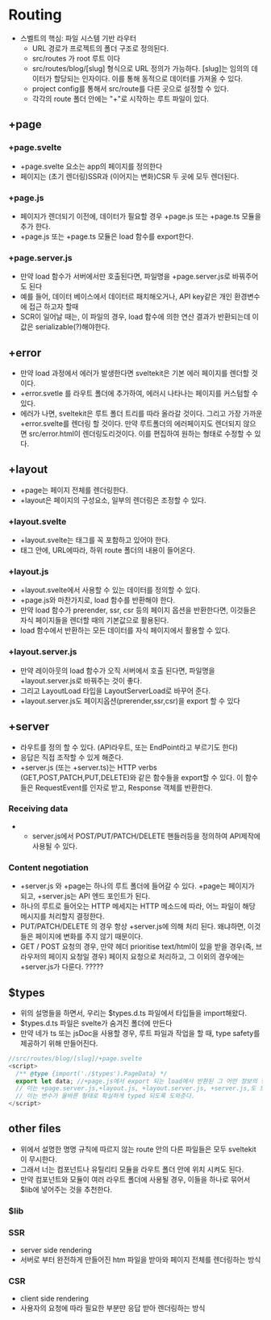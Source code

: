 # Routing
* 스벨트의 핵심: 파일 시스템 기반 라우터
  * URL 경로가 프로젝트의 폴더 구조로 정의된다.
  * src/routes 가 root 루트 이다
  * src/routes/blog/[slug] 형식으로 URL 정의가 가능하다. [slug]는 임의의 데이터가 할당되는 인자이다. 이를 통해 동적으로 데이터를 가져올 수 있다.
  * project config를 통해서 src/route를 다른 곳으로 설정할 수 있다.
  * 각각의 route 폴더 안에는 "+"로 시작하는 루트 파일이 있다.

## +page
### +page.svelte
* +page.svelte 요소는 app의 페이지를 정의한다
* 페이지는 (초기 렌더링)SSR과 (이어지는 변화)CSR 두 곳에 모두 렌더된다.

### +page.js
* 페이지가 렌더되기 이전에, 데이터가 필요할 경우 +page.js 또는 +page.ts 모듈을 추가 한다.
* +page.js 또는 +page.ts 모듈은 load 함수를 export한다.

### +page.server.js
* 만약 load 함수가 서버에서만 호출된다면, 파일명을 +page.server.js로 바꿔주어도 된다
* 예를 들어, 데이터 베이스에서 데이터르 패치해오거나, API key같은 개인 환경변수에 접근 하고자 할때
* SCR이 일어날 때는, 이 파일의 경우, load 함수에 의한 연산 결과가 반환되는데 이 값은 serializable(?)해야한다.

## +error
* 만약 load 과정에서 에러가 발생한다면 sveltekit은 기본 에러 페이지를 렌더할 것이다.
* +error.svetle 를 라우트 폴더에 추가하여, 에러시 나타나는 페이지를 커스텀할 수 있다.
* 에러가 나면, sveltekit은 루트 폴더 트리를 따라 올라갈 것이다. 그리고 가장 가까운 +error.svelte를 렌더링 할 것이다. 만약 루트폴더의 에러페이지도 렌더되지 않으면 src/error.html이 렌더링도리것이다. 이를 편집하여 원하는 형태로 수정할 수 있다.

## +layout
* +page는 페이지 전체를 렌더링한다. 
* +layout은 페이지의 구성요소, 일부의 렌더링은 조정할 수 있다.
### +layout.svelte
* +layout.svelte는 <slot> 태그를 꼭 포함하고 있어야 한다.
* <slot> 태그 안에, URL에따라, 하위 route 폴더의 내용이 들어온다.
### +layout.js
* +layout.svelte에서 사용할 수 있는 데이터를 정의할 수 있다.
* +page.js와 마찬가지로, load 함수를 반환해야 한다.
* 만약 load 함수가 prerender, ssr, csr 등의 페이지 옵션을 반환한다면, 이것들은 자식 페이지들을  렌더할 때의 기본값으로 활용된다.
* load 함수에서 반환하는 모든 데이터를 자식 페이지에서 활용할 수 있다.
### +layout.server.js
* 만약 레이아웃의 load 함수가 오직 서버에서 호출 된다면, 파일명을 +layout.server.js로 바꿔주는 것이 좋다.
* 그리고 LayoutLoad 타입을 LayoutServerLoad로 바꾸어 준다.
* +layout.server.js도 페이지옵션(prerender,ssr,csr)을 export 할 수 있다

## +server
* 라우트를 정의 할 수 있다. (API라우트, 또는 EndPoint라고 부르기도 한다)
* 응답은 직접 조작할 수 있게 해준다.
* +server.js (또는 +server.ts)는 HTTP verbs (GET,POST,PATCH,PUT,DELETE)와 같은 함수들을 export할 수 있다. 이 함수들은 RequestEvent를 인자로 받고, Response 객체를 반환한다.
### Receiving data
- + server.js에서 POST/PUT/PATCH/DELETE 핸들러등을 정의하여 API제작에 사용될 수 있다.
### Content negotiation
- +server.js 와 +page는 하나의 루트 폴더에 들어갈 수 있다. +page는 페이지가 되고, +server.js는 API 엔드 포인트가 된다. 
- 하나의 루트로 들어오는 HTTP 메세지는 HTTP 메소드에 따라, 어느 파일이 해당 메시지를 처리할지 결정한다.
- PUT/PATCH/DELETE 의 경우 항상 +server.js에 의해 처리 된다. 왜냐하면, 이것들은 페이지에 변화를 주지 않기 때문이다.
- GET / POST 요청의 경우, 만약 헤더 prioritise text/html이 있을 받을 경우(즉, 브라우저의 페이지 요청일 경우) 페이지 요청으로 처리하고, 그 이외의 경우에는 +server.js가 다룬다. ????? 

## $types
- 위의 설명들을 하면서, 우리는 $types.d.ts 파일에서 타입들을 import해왔다. 
- $types.d.ts 파일은 svelte가 숨겨진 폴더에 만든다
- 만약 네가 ts 또는 jsDoc을 사용할 경우, 루트 파일과 작업을 할 때, type safety를 제공하기 위해 만들어진다. 
```ts
//src/routes/blog/[slug]/+page.svelte
<script>
  /** @type {import('./$types').PageData} */
  export let data; //+page.js에서 export 되는 load에서 반환된 그 어떤 정보의 형태를 가짐을 의미한다.
  // 이는 +page.server.js,+layout.js, +layout.server.js, +server.js,도 모두 해당된다.
  // 이는 변수가 올바른 형태로 확실하게 typed 되도록 도와준다.  
</script>
```

## other files
- 위에서 설명한 명명 규칙에 따르지 않는 route 안의 다른 파일들은 모두 sveltekit이 무시한다.
- 그래서 너는 컴포넌트나 유틸리티 모듈을 라우트 폴더 안에 위치 시켜도 된다.
- 만약 컴포넌트와 모듈이 여러 라우트 폴더에 사용될 경우, 이들을 하나로 묶어서 $lib에 넣어주는 것을 추천한다.
### $lib




### SSR
* server side rendering
* 서버로 부터 완전하게 만들어진 htm 파일을 받아와 페이지 전체를 렌더링하는 방식
### CSR
* client side rendering
* 사용자의 요청에 따라 필요한 부분만 응답 받아 렌더링하는 방식